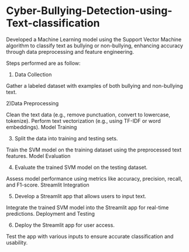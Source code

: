 # Cyber-Bullying-Detection-using-Text-classification
Developed a Machine Learning model using the Support Vector Machine algorithm to classify text as bullying or non-bullying, enhancing accuracy through data preprocessing and feature engineering.

Steps performed are as follow: 

1) Data Collection
   
Gather a labeled dataset with examples of both bullying and non-bullying text.

2)Data Preprocessing

Clean the text data (e.g., remove punctuation, convert to lowercase, tokenize).
Perform text vectorization (e.g., using TF-IDF or word embeddings).
Model Training

3) Split the data into training and testing sets.

Train the SVM model on the training dataset using the preprocessed text features.
Model Evaluation

4) Evaluate the trained SVM model on the testing dataset.
   
Assess model performance using metrics like accuracy, precision, recall, and F1-score.
Streamlit Integration

5) Develop a Streamlit app that allows users to input text.
   
Integrate the trained SVM model into the Streamlit app for real-time predictions.
Deployment and Testing

6) Deploy the Streamlit app for user access.
   
Test the app with various inputs to ensure accurate classification and usability.
